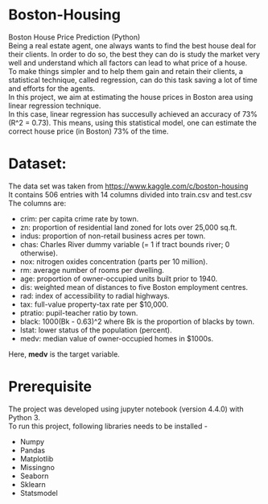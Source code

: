 # Boston-Housing
Boston House Price Prediction (Python) <br />
Being a real estate agent, one always wants to find the best house deal for their clients. In order to do so, the best they can do is study the market very well and understand which all factors can lead to what price of a house. <br />
To make things simpler and to help them gain and retain their clients, a statistical technique, called regression, can do this task saving a lot of time and efforts for the agents. <br />
In this project, we aim at estimating the house prices in Boston area using linear regression technique. <br />
In this case, linear regression has succesully achieved an accuracy of 73% (R^2 = 0.73). This means, using this statistical model, one can estimate the correct house price (in Boston) 73% of the time. <br />

# Dataset:
The data set was taken from https://www.kaggle.com/c/boston-housing  <br />
It contains 506 entries with 14 columns divided into train.csv and test.csv <br />
The columns are: <br />
* crim: per capita crime rate by town.
* zn: proportion of residential land zoned for lots over 25,000 sq.ft.
* indus: proportion of non-retail business acres per town.
* chas: Charles River dummy variable (= 1 if tract bounds river; 0 otherwise).
* nox: nitrogen oxides concentration (parts per 10 million).
* rm: average number of rooms per dwelling.
* age: proportion of owner-occupied units built prior to 1940.
* dis: weighted mean of distances to five Boston employment centres.
* rad: index of accessibility to radial highways.
* tax: full-value property-tax rate per $10,000.
* ptratio: pupil-teacher ratio by town.
* black: 1000(Bk - 0.63)^2 where Bk is the proportion of blacks by town.
* lstat: lower status of the population (percent).
* medv: median value of owner-occupied homes in $1000s. <br />

Here, __medv__ is the target variable.

# Prerequisite
The project was developed using jupyter notebook (version 4.4.0) with Python 3. <br />
To run this project, following libraries needs to be installed - 
* Numpy
* Pandas
* Matplotlib
* Missingno
* Seaborn
* Sklearn
* Statsmodel

